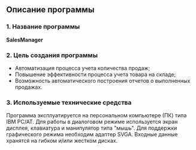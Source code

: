 ## **Описание программы**
### 1. Название программы
**SalesManager**

### 2. Цель создания программы 
* Автоматизация процесса учета количества продаж; 
* Повышение эффективности процесса учета товара на складе;
* Возможность автоматического построения отчетов о выполненных продажах.

### 3. Используемые технические средства 
Программа эксплуатируется на персональном компьютере (ПК) типа IBM PC/AT. Для работы в диалоговом режиме используется экран дисплея, клавиатура и манипулятор типа "мышь". Для поддержки графического режима необходим адаптер SVGA. Входные данные хранятся на гибком и/или жестком дисках. 